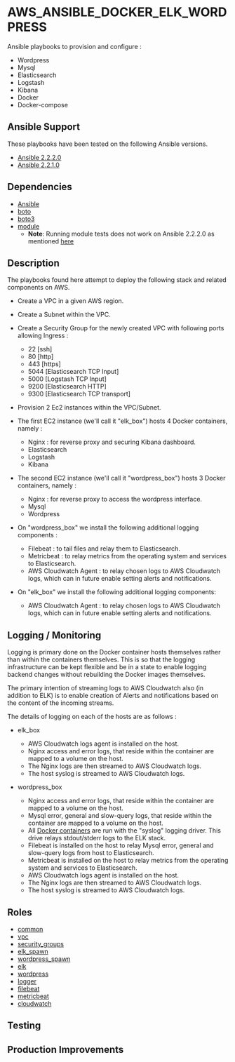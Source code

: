 # AWS_ANSIBLE_DOCKER_ELK_WORDPRESS        
Ansible playbooks to provision and configure :      
* Wordpress       
* Mysql    
* Elasticsearch   
* Logstash    
* Kibana    
* Docker
* Docker-compose


## Ansible Support      
These playbooks have been tested on the following Ansible versions.         

* [Ansible 2.2.2.0](http://releases.ansible.com/ansible/ansible-2.2.2.0.tar.gz)      
* [Ansible 2.2.1.0](http://releases.ansible.com/ansible/ansible-2.2.1.0.tar.gz)     


## Dependencies       

* [Ansible](https://www.ansible.com/)       
* [boto](http://boto.cloudhackers.com/en/latest/)      
* [boto3](https://boto3.readthedocs.io/en/latest/)         
* [module](https://github.com/metacloud/molecule)       
  * **Note**: Running module tests does not work on Ansible 2.2.2.0 as mentioned [here](https://github.com/ansible/ansible/issues/23016)         


## Description
The playbooks found here attempt to deploy the following stack and related components on AWS.    

* Create a VPC in a given AWS region.      
* Create a Subnet within the VPC.
* Create a Security Group for the newly created VPC with following ports allowing Ingress :      
  * 22 [ssh]    
  * 80 [http]    
  * 443 [https]    
  * 5044 [Elasticsearch TCP Input]    
  * 5000 [Logstash TCP Input]   
  * 9200 [Elasticsearch HTTP]    
  * 9300 [Elasticsearch TCP transport]          


* Provision 2 Ec2 instances within the VPC/Subnet.          
* The first EC2 instance (we'll call it "elk_box") hosts 4 Docker containers, namely :        
  * Nginx : for reverse proxy and securing Kibana dashboard.      
  * Elasticsearch      
  * Logstash      
  * Kibana      


* The second EC2 instance (we'll call it "wordpress_box") hosts 3 Docker containers, namely :      
    * Nginx : for reverse proxy to access the wordpress interface.
    * Mysql
    * Wordpress      


* On "wordpress_box" we install the following additional logging components :       
  * Filebeat : to tail files and relay them to Elasticsearch.     
  * Metricbeat : to relay metrics from the operating system and services to Elasticsearch.     
  * AWS Cloudwatch Agent : to relay chosen logs to AWS Cloudwatch logs, which can in future enable setting alerts and notifications.     


* On "elk_box" we install the following additional logging components:  
  * AWS Cloudwatch Agent : to relay chosen logs to AWS Cloudwatch logs, which can in future enable setting alerts and notifications.      


## Logging / Monitoring
Logging is primary done on the Docker container hosts themselves rather than within the containers themselves. This is so that the logging infrastructure can be kept flexible and be in a state to enable logging backend changes without rebuilding the Docker images themselves.   

The primary intention of streaming logs to AWS Cloudwatch also (in addition to ELK) is to enable creation of Alerts and notifications based on the content of the incoming streams.

The details of logging on each of the hosts are as follows :      

* elk_box      
  * AWS Cloudwatch logs agent is installed on the host.      
  * Nginx access and error logs, that reside within the container are mapped to a volume on the host.      
  * The Nginx logs are then streamed to AWS Cloudwatch logs.      
  * The host syslog is streamed to AWS Cloudwatch logs.     

* wordpress_box
  * Nginx access and error logs, that reside within the container are mapped to a volume on the host.      
  * Mysql error, general and slow-query logs, that reside within the container are mapped to a volume on the host.
  * All [Docker containers](https://github.com/gautammanohar/docker-compose-elk-wp/blob/master/docker-compose-wordpress.yml) are run with the "syslog" logging driver. This drive relays stdout/stderr logs to the ELK stack.      
  * Filebeat is installed on the host to relay Mysql error, general and slow-query logs from host to Elasticsearch.
  * Metricbeat is installed on the host to relay metrics from the operating system and services to Elasticsearch.
  * AWS Cloudwatch logs agent is installed on the host.         
  * The Nginx logs are then streamed to AWS Cloudwatch logs.      
  * The host syslog is streamed to AWS Cloudwatch logs.  


 ## Roles            
 * [common](https://github.com/gautammanohar/ansible-docker-aws-elk-wp/tree/master/roles/common)       
 * [vpc](https://github.com/gautammanohar/ansible-docker-aws-elk-wp/tree/master/roles/vpc)       
 * [security_groups](https://github.com/gautammanohar/ansible-docker-aws-elk-wp/tree/master/roles/security_groups)          
 * [elk_spawn](https://github.com/gautammanohar/ansible-docker-aws-elk-wp/tree/master/roles/elk_spawn)       
 * [wordpress_spawn](https://github.com/gautammanohar/ansible-docker-aws-elk-wp/tree/master/roles/wordpress_spawn)      
 * [elk](https://github.com/gautammanohar/ansible-docker-aws-elk-wp/tree/master/roles/elk)       
 * [wordpress](https://github.com/gautammanohar/ansible-docker-aws-elk-wp/tree/master/roles/wordpress)      
 * [logger](https://github.com/gautammanohar/ansible-docker-aws-elk-wp/tree/master/roles/logger)         
 * [filebeat](https://github.com/gautammanohar/ansible-docker-aws-elk-wp/tree/master/roles/filebeat)         
 * [metricbeat](https://github.com/gautammanohar/ansible-docker-aws-elk-wp/tree/master/roles/metricbeat)         
 * [cloudwatch](https://github.com/gautammanohar/ansible-docker-aws-elk-wp/tree/master/roles/cloudwatch)        



 ## Testing

 ## Production Improvements
